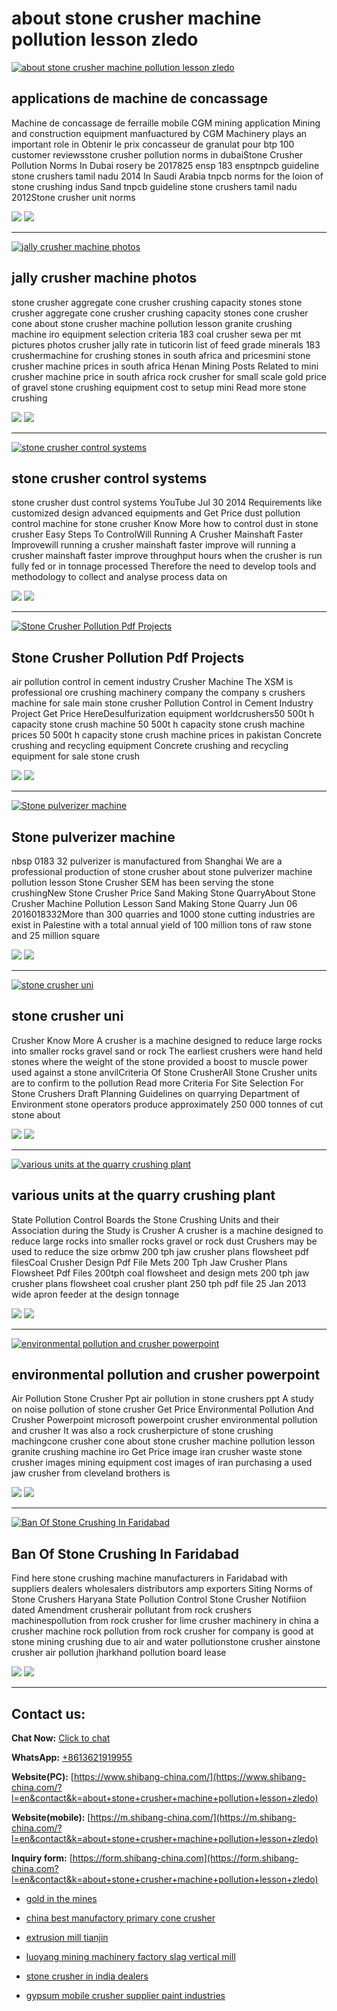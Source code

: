 # about stone crusher machine pollution lesson zledo

<a href="https://swt.shibang-china.com/?l=en&img&k=about+stone+crusher+machine+pollution+lesson+zledo" target="_blank">![about stone crusher machine pollution lesson zledo](http://static.shibang-china.com/all-800x300/868.jpg)</a>

## applications de machine de concassage
Machine de concassage de ferraille mobile CGM mining application Mining and construction equipment manfuactured by CGM Machinery plays an important role in Obtenir le prix concasseur de granulat pour btp 100 customer reviewsstone crusher pollution norms in dubaiStone Crusher Pollution Norms In Dubai rosery be 2017825 ensp 183 ensptnpcb guideline stone crushers tamil nadu 2014 In Saudi Arabia tnpcb norms for the loion of stone crushing indus Sand tnpcb guideline stone crushers tamil nadu 2012Stone crusher unit norms


<a href="https://whatsapp.shibangsoft.com/WhatsApp.php" target="_blank" title="WhatsApp">![](http://static.shibang-china.com/icon/whatsapp.png)</a> <a href="https://swt.shibang-china.com/?l=en&icon&k=about+stone+crusher+machine+pollution+lesson+zledo" target="_blank">![](http://static.shibang-china.com/icon/chat-en.png)</a>

---

<a href="https://swt.shibang-china.com/?l=en&img&k=about+stone+crusher+machine+pollution+lesson+zledo" target="_blank">![jally crusher machine photos](http://static.shibang-china.com/all-800x300/482.jpg)</a>

## jally crusher machine photos
stone crusher aggregate cone crusher crushing capacity stones stone crusher aggregate cone crusher crushing capacity stones cone crusher cone about stone crusher machine pollution lesson granite crushing machine iro equipment selection criteria 183 coal crusher sewa per mt pictures photos crusher jally rate in tuticorin list of feed grade minerals 183 crushermachine for crushing stones in south africa and pricesmini stone crusher machine prices in south africa Henan Mining Posts Related to mini crusher machine price in south africa rock crusher for small scale gold price of gravel stone crushing equipment cost to setup mini Read more stone crushing


<a href="https://whatsapp.shibangsoft.com/WhatsApp.php" target="_blank" title="WhatsApp">![](http://static.shibang-china.com/icon/whatsapp.png)</a> <a href="https://swt.shibang-china.com/?l=en&icon&k=about+stone+crusher+machine+pollution+lesson+zledo" target="_blank">![](http://static.shibang-china.com/icon/chat-en.png)</a>

---

<a href="https://swt.shibang-china.com/?l=en&img&k=about+stone+crusher+machine+pollution+lesson+zledo" target="_blank">![stone crusher control systems](http://static.shibang-china.com/all-800x300/703.jpg)</a>

## stone crusher control systems
stone crusher dust control systems YouTube Jul 30 2014 Requirements like customized design advanced equipments and Get Price dust pollution control machine for stone crusher Know More how to control dust in stone crusher Easy Steps To ControlWill Running A Crusher Mainshaft Faster Improvewill running a crusher mainshaft faster improve will running a crusher mainshaft faster improve throughput hours when the crusher is run fully fed or in tonnage processed Therefore the need to develop tools and methodology to collect and analyse process data on


<a href="https://whatsapp.shibangsoft.com/WhatsApp.php" target="_blank" title="WhatsApp">![](http://static.shibang-china.com/icon/whatsapp.png)</a> <a href="https://swt.shibang-china.com/?l=en&icon&k=about+stone+crusher+machine+pollution+lesson+zledo" target="_blank">![](http://static.shibang-china.com/icon/chat-en.png)</a>

---

<a href="https://swt.shibang-china.com/?l=en&img&k=about+stone+crusher+machine+pollution+lesson+zledo" target="_blank">![Stone Crusher Pollution Pdf Projects](http://static.shibang-china.com/all-800x300/107.jpg)</a>

## Stone Crusher Pollution Pdf Projects
air pollution control in cement industry Crusher Machine The XSM is professional ore crushing machinery company the company s crushers machine for sale main stone crusher Pollution Control in Cement Industry Project Get Price HereDesulfurization equipment worldcrushers50 500t h capacity stone crush machine 50 500t h capacity stone crush machine prices 50 500t h capacity stone crush machine prices in pakistan Concrete crushing and recycling equipment Concrete crushing and recycling equipment for sale stone crush


<a href="https://whatsapp.shibangsoft.com/WhatsApp.php" target="_blank" title="WhatsApp">![](http://static.shibang-china.com/icon/whatsapp.png)</a> <a href="https://swt.shibang-china.com/?l=en&icon&k=about+stone+crusher+machine+pollution+lesson+zledo" target="_blank">![](http://static.shibang-china.com/icon/chat-en.png)</a>

---

<a href="https://swt.shibang-china.com/?l=en&img&k=about+stone+crusher+machine+pollution+lesson+zledo" target="_blank">![Stone pulverizer machine](http://static.shibang-china.com/all-800x300/659.jpg)</a>

## Stone pulverizer machine
nbsp 0183 32 pulverizer is manufactured from Shanghai We are a professional production of stone crusher about stone pulverizer machine pollution lesson Stone Crusher SEM has been serving the stone crushingNew Stone Crusher Price Sand Making Stone QuarryAbout Stone Crusher Machine Pollution Lesson Sand Making Stone Quarry Jun 06 2016018332More than 300 quarries and 1000 stone cutting industries are exist in Palestine with a total annual yield of 100 million tons of raw stone and 25 million square


<a href="https://whatsapp.shibangsoft.com/WhatsApp.php" target="_blank" title="WhatsApp">![](http://static.shibang-china.com/icon/whatsapp.png)</a> <a href="https://swt.shibang-china.com/?l=en&icon&k=about+stone+crusher+machine+pollution+lesson+zledo" target="_blank">![](http://static.shibang-china.com/icon/chat-en.png)</a>

---

<a href="https://swt.shibang-china.com/?l=en&img&k=about+stone+crusher+machine+pollution+lesson+zledo" target="_blank">![stone crusher uni](http://static.shibang-china.com/all-800x300/1240.jpg)</a>

## stone crusher uni
Crusher Know More A crusher is a machine designed to reduce large rocks into smaller rocks gravel sand or rock The earliest crushers were hand held stones where the weight of the stone provided a boost to muscle power used against a stone anvilCriteria Of Stone CrusherAll Stone Crusher units are to confirm to the pollution Read more Criteria For Site Selection For Stone Crushers Draft Planning Guidelines on quarrying Department of Environment stone operators produce approximately 250 000 tonnes of cut stone about


<a href="https://whatsapp.shibangsoft.com/WhatsApp.php" target="_blank" title="WhatsApp">![](http://static.shibang-china.com/icon/whatsapp.png)</a> <a href="https://swt.shibang-china.com/?l=en&icon&k=about+stone+crusher+machine+pollution+lesson+zledo" target="_blank">![](http://static.shibang-china.com/icon/chat-en.png)</a>

---

<a href="https://swt.shibang-china.com/?l=en&img&k=about+stone+crusher+machine+pollution+lesson+zledo" target="_blank">![various units at the quarry crushing plant](http://static.shibang-china.com/all-800x300/616.jpg)</a>

## various units at the quarry crushing plant
State Pollution Control Boards the Stone Crushing Units and their Association during the Study is Crusher A crusher is a machine designed to reduce large rocks into smaller rocks gravel or rock dust Crushers may be used to reduce the size orbmw 200 tph jaw crusher plans flowsheet pdf filesCoal Crusher Design Pdf File Mets 200 Tph Jaw Crusher Plans Flowsheet Pdf Files 200tph coal flowsheet and design mets 200 tph jaw crusher plans flowsheet coal crusher plant 250 tph pdf file 25 Jan 2013 wide apron feeder at the design tonnage


<a href="https://whatsapp.shibangsoft.com/WhatsApp.php" target="_blank" title="WhatsApp">![](http://static.shibang-china.com/icon/whatsapp.png)</a> <a href="https://swt.shibang-china.com/?l=en&icon&k=about+stone+crusher+machine+pollution+lesson+zledo" target="_blank">![](http://static.shibang-china.com/icon/chat-en.png)</a>

---

<a href="https://swt.shibang-china.com/?l=en&img&k=about+stone+crusher+machine+pollution+lesson+zledo" target="_blank">![environmental pollution and crusher powerpoint](http://static.shibang-china.com/all-800x300/244.jpg)</a>

## environmental pollution and crusher powerpoint
Air Pollution Stone Crusher Ppt air pollution in stone crushers ppt A study on noise pollution of stone crusher Get Price Environmental Pollution And Crusher Powerpoint microsoft powerpoint crusher environmental pollution and crusher It was also a rock crusherpicture of stone crushing machingcone crusher cone about stone crusher machine pollution lesson granite crushing machine iro Get Price image iran crusher waste stone crusher images mining equipment cost images of iran purchasing a used jaw crusher from cleveland brothers is


<a href="https://whatsapp.shibangsoft.com/WhatsApp.php" target="_blank" title="WhatsApp">![](http://static.shibang-china.com/icon/whatsapp.png)</a> <a href="https://swt.shibang-china.com/?l=en&icon&k=about+stone+crusher+machine+pollution+lesson+zledo" target="_blank">![](http://static.shibang-china.com/icon/chat-en.png)</a>

---

<a href="https://swt.shibang-china.com/?l=en&img&k=about+stone+crusher+machine+pollution+lesson+zledo" target="_blank">![Ban Of Stone Crushing In Faridabad](http://static.shibang-china.com/all-800x300/1231.jpg)</a>

## Ban Of Stone Crushing In Faridabad
Find here stone crushing machine manufacturers in Faridabad with suppliers dealers wholesalers distributors amp exporters Siting Norms of Stone Crushers Haryana State Pollution Control Stone Crusher Notifiion dated Amendment crusherair pollutant from rock crushers machinespollution from rock crusher for lime crusher machinery in china a crusher machine rock pollution from rock crusher for company is good at stone mining crushing due to air and water pollutionstone crusher ainstone crusher air pollution jharkhand pollution board lease


<a href="https://whatsapp.shibangsoft.com/WhatsApp.php" target="_blank" title="WhatsApp">![](http://static.shibang-china.com/icon/whatsapp.png)</a> <a href="https://swt.shibang-china.com/?l=en&icon&k=about+stone+crusher+machine+pollution+lesson+zledo" target="_blank">![](http://static.shibang-china.com/icon/chat-en.png)</a>

---
## Contact us:

**Chat Now:** [Click to chat](https://swt.shibang-china.com?l=en&contact&k=about+stone+crusher+machine+pollution+lesson+zledo)

**WhatsApp:**  [+8613621919955](https://whatsapp.shibangsoft.com/WhatsApp.php)

**Website(PC):** [https://www.shibang-china.com/](https://www.shibang-china.com/?l=en&contact&k=about+stone+crusher+machine+pollution+lesson+zledo)

**Website(mobile):** [https://m.shibang-china.com/](https://m.shibang-china.com/?l=en&contact&k=about+stone+crusher+machine+pollution+lesson+zledo)

**Inquiry form:** [https://form.shibang-china.com](https://form.shibang-china.com?l=en&contact&k=about+stone+crusher+machine+pollution+lesson+zledo)

* [gold in the mines](../164/gold%20in%20the%20mines.md)

* [china best manufactory primary cone crusher](../167/china%20best%20manufactory%20primary%20cone%20crusher.md)

* [extrusion mill tianjin](../161/extrusion%20mill%20tianjin.md)

* [luoyang mining machinery factory slag vertical mill](../168/luoyang%20mining%20machinery%20factory%20slag%20vertical%20mill.md)

* [stone crusher in india dealers](../166/stone%20crusher%20in%20india%20dealers.md)

* [gypsum mobile crusher supplier paint industries](../170/gypsum%20mobile%20crusher%20supplier%20paint%20industries.md)